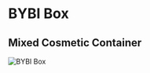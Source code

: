 # BYBI Box
## Mixed Cosmetic Container

![BYBI Box](https://github.com/Seungw1n/MixedCosmeticContainer/assets/71828571/5e5d6f38-d3c7-4b85-8d8e-7c3ba9a616fa)
